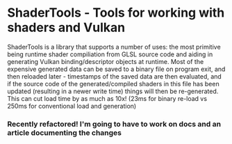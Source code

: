 # ShaderTools - Tools for working with shaders and Vulkan

ShaderTools is a library that supports a number of uses: the most primitive being runtime shader compiliation from GLSL source code and aiding in generating
Vulkan binding/descriptor objects at runtime. Most of the expensive generated data can be saved to a binary file on program exit, and then reloaded later - 
timestamps of the saved data are then evaluated, and if the source code of the generated/compiled shaders in this file has been updated (resulting in a newer write time) 
things will then be re-generated. This can cut load time by as much as 10x! (23ms for binary re-load vs 250ms for conventional load and generation)

### Recently refactored! I'm going to have to work on docs and an article documenting the changes
